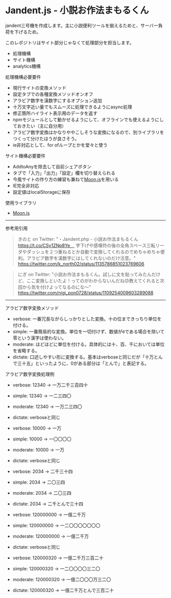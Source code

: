 Jandent.js - 小説お作法まもるくん
=============================

jandent三号機を作成します。主に小説便利ツールを揃えるためと、サーバー負荷を下げるため。

このレポジトリはサイト部分じゃなくて処理部分を担当します。

* 処理機構
* サイト機構
* analytics機構

処理機構必要要件
* 現行サイトの変換メソッド
* 設定タブでの各種変換メソッドオンオフ
* アラビア数字を漢数字にするオプション追加
* 十万文字近い量でもスムーズに処理できるようにasync処理
* 修正箇所ハイライト表示用のデータを返す
* npmモジュールとして動かせるようにして、オフラインでも使えるようにしておきたい（主に自分用）
* アラビア数字変換はかなりややこしそうな変換になるので、別ライブラリをつくって分けたほうが良さそう。
* ie非対応として、for ofループとかを堂々と使う

サイト機構必要要件
* AddtoAnyを除去して自前シェアボタン
* タブで「入力」「出力」「設定」欄を切り替えられる
* 今風サイトの作り方の練習も兼ねて[Moon.js](https://github.com/kbrsh/moon)を用いる
* IE完全非対応
* 設定値はlocalStorageに保存


使用ライブラリ
* [Moon.js](https://github.com/kbrsh/moon)

------------------------------

参考用引用

> きのと on Twitter: "・Jandent.php - 小説お作法まもるくん https://t.co/CSy1ZNp8Ye　 字下げや感嘆符の後の全角スペース三転リーダやダッシュを２つ重ねるとか自動で変換してくれるのでめちゃめちゃ便利。アラビア数字を漢数字にはしてくれないのだけ注意。"
> https://twitter.com/k_north02/status/1135786851023769606

> にぎ on Twitter: "小説お作法まもるくん。試しに文を貼ってみたんだけど、ここ変換しといたよ！ってのがわからないんだね😓教えてくれると次回から気を付けよってなるのにな～"
> https://twitter.com/nigi_pon0728/status/1109254009603289088

------------------------------

アラビア数字変換メソッド
* verbose: 一番冗長ながらしっかりとした変換。十の位まできっちり単位を付ける。
* simple: 一番簡易的な変換。単位を一切付けず、数値が`0`である場合を除いて零という漢字は使わない。
* moderate: ほどほどに単位を付ける。具体的には十、百、千においては単位を省略する。
* dictate: 口述しやすい形に変換する。基本はverboseと同じだが「十万とんで三十五」といったように、0がある部分は「とんで」と表記する。

アラビア数字変換処理例

* verbose: 12340 -> 一万二千三百四十
* simple: 12340 -> 一二三四〇
* moderate: 12340 -> 一万二三四〇
* dictate: verboseと同じ

* verbose: 10000 -> 一万
* simple: 10000 -> 一〇〇〇〇
* moderate: 10000 -> 一万
* dictate: verboseと同じ

* verbose: 2034 -> 二千三十四
* simple: 2034 -> 二〇三四
* moderate: 2034 -> 二〇三四
* dictate: 2034 -> 二千とんで三十四

* verbose: 120000000 -> 一億二千万
* simple: 120000000 -> 一二〇〇〇〇〇〇〇
* moderate: 120000000 -> 一億二千万
* dictate: verboseと同じ

* verbose: 120000320 -> 一億二千万三百二十
* simple: 120000320 -> 一二〇〇〇〇三二〇
* moderate: 120000320 -> 一億二〇〇〇万三二〇
* dictate: 120000320 -> 一億二千万とんで三百二十
